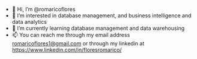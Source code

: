 - 👋 Hi, I’m @romaricoflores
- 👀 I’m interested in database management, and business intelligence and data analytics
- 🌱 I’m currently learning database management and data warehousing
- 📫 You can reach me through my email address romaricoflores1@gmail.com or through my linkedin at https://www.linkedin.com/in/floresromarico/
